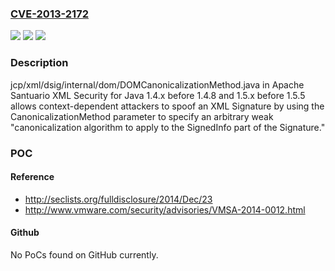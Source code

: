 ### [CVE-2013-2172](https://cve.mitre.org/cgi-bin/cvename.cgi?name=CVE-2013-2172)
![](https://img.shields.io/static/v1?label=Product&message=n%2Fa&color=blue)
![](https://img.shields.io/static/v1?label=Version&message=n%2Fa&color=blue)
![](https://img.shields.io/static/v1?label=Vulnerability&message=n%2Fa&color=brighgreen)

### Description

jcp/xml/dsig/internal/dom/DOMCanonicalizationMethod.java in Apache Santuario XML Security for Java 1.4.x before 1.4.8 and 1.5.x before 1.5.5 allows context-dependent attackers to spoof an XML Signature by using the CanonicalizationMethod parameter to specify an arbitrary weak "canonicalization algorithm to apply to the SignedInfo part of the Signature."

### POC

#### Reference
- http://seclists.org/fulldisclosure/2014/Dec/23
- http://www.vmware.com/security/advisories/VMSA-2014-0012.html

#### Github
No PoCs found on GitHub currently.

